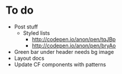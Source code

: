 # To do

- Post stuff
  - Styled lists
    - http://codepen.io/anon/pen/tqJBp
    - http://codepen.io/anon/pen/bryAo
- Green bar under header needs bg image
- Layout docs
- Update CF components with patterns

